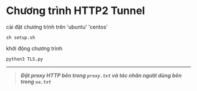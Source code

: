 # Chương trình HTTP2 Tunnel
cài đặt chương trình trên 'ubuntu' 'centos'
```
sh setup.sh
```
khởi động chương trình
```
python3 TLS.py
```
---------------------------------------------------------------

>***Đặt proxy HTTP bên trong `proxy.txt` và tác nhân người dùng bên trong `ua.txt`***
